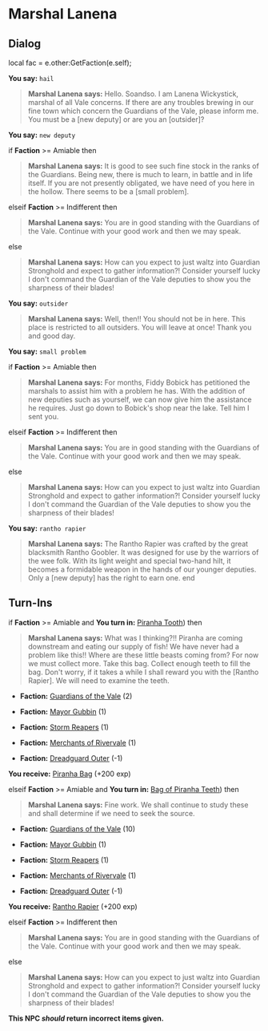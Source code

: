 # Marshal Lanena







## Dialog

local fac = e.other:GetFaction(e.self);


**You say:** `hail`



>**Marshal Lanena says:** Hello. Soandso.  I am Lanena Wickystick, marshal of all Vale concerns.  If there are any troubles brewing in our fine town which concern the Guardians of the Vale, please inform me.  You must be a [new deputy] or are you an [outsider]?

**You say:** `new deputy`



if **Faction** >= Amiable then 



>**Marshal Lanena says:** It is good to see such fine stock in the ranks of the Guardians.  Being new, there is much to learn, in battle and in life itself.  If you are not presently obligated, we have need of you here in the hollow.  There seems to be a [small problem].


elseif **Faction** >= Indifferent then



>**Marshal Lanena says:** You are in good standing with the Guardians of the Vale. Continue with your good work and then we may speak.


else



>**Marshal Lanena says:** How can you expect to just waltz into Guardian Stronghold and expect to gather information?! Consider yourself lucky I don't command the Guardian of the Vale deputies to show you the sharpness of their blades!


**You say:** `outsider`



>**Marshal Lanena says:** Well, then!! You should not be in here.  This place is restricted to all outsiders.  You will leave at once!  Thank you and good day.

**You say:** `small problem`



if **Faction** >= Amiable then



>**Marshal Lanena says:** For months, Fiddy Bobick has petitioned the marshals to assist him with a problem he has.  With the addition of new deputies such as yourself, we can now give him the assistance he requires.  Just go down to Bobick's shop near the lake.  Tell him I sent you.


elseif **Faction** >= Indifferent then



>**Marshal Lanena says:** You are in good standing with the Guardians of the Vale. Continue with your good work and then we may speak.


else



>**Marshal Lanena says:** How can you expect to just waltz into Guardian Stronghold and expect to gather information?! Consider yourself lucky I don't command the Guardian of the Vale deputies to show you the sharpness of their blades!


**You say:** `rantho rapier`



>**Marshal Lanena says:** The Rantho Rapier was crafted by the great blacksmith Rantho Goobler.  It was designed for use by the warriors of the wee folk.  With its light weight and special two-hand hilt, it becomes a formidable weapon in the hands of our younger deputies.  Only a [new deputy] has the right to earn one.
end

## Turn-Ins




if **Faction** >= Amiable and  **You turn in:** [Piranha Tooth](/item/13929)) then


>**Marshal Lanena says:** What was I thinking?!! Piranha are coming downstream and eating our supply of fish! We have never had a problem like this!!  Where are these little beasts coming from?  For now we must collect more. Take this bag. Collect enough teeth to fill the bag. Don't worry, if it takes a while I shall reward you with the [Rantho Rapier].  We will need to examine the teeth.


* __Faction:__ [Guardians of the Vale](/faction/263) (2)


* __Faction:__ [Mayor Gubbin](/faction/286) (1)


* __Faction:__ [Storm Reapers](/faction/355) (1)


* __Faction:__ [Merchants of Rivervale](/faction/292) (1)


* __Faction:__ [Dreadguard Outer](/faction/334) (-1)


 **You receive:**  [Piranha Bag](/item/17968) (+200 exp)

elseif **Faction** >= Amiable and  **You turn in:** [Bag of Piranha Teeth](/item/12155)) then


>**Marshal Lanena says:** Fine work. We shall continue to study these and shall determine if we need to seek the source.


* __Faction:__ [Guardians of the Vale](/faction/263) (10)


* __Faction:__ [Mayor Gubbin](/faction/286) (1)


* __Faction:__ [Storm Reapers](/faction/355) (1)


* __Faction:__ [Merchants of Rivervale](/faction/292) (1)


* __Faction:__ [Dreadguard Outer](/faction/334) (-1)


 **You receive:**  [Rantho Rapier](/item/5423) (+200 exp)

elseif **Faction** >= Indifferent then


>**Marshal Lanena says:** You are in good standing with the Guardians of the Vale. Continue with your good work and then we may speak.

else


>**Marshal Lanena says:** How can you expect to just waltz into Guardian Stronghold and expect to gather information?! Consider yourself lucky I don't command the Guardian of the Vale deputies to show you the sharpness of their blades!

**This NPC *should* return incorrect items given.**


